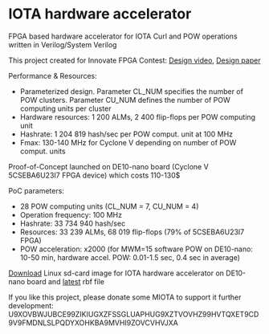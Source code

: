 # IOTA hardware accelerator
FPGA based hardware accelerator for IOTA Curl and POW operations written in Verilog/System Verilog

This project created for Innovate FPGA Contest:
[Design video](https://www.youtube.com/watch?v=JJRlwTJHBCg), 
[Design paper](http://www.innovatefpga.com/cgi-bin/innovate/teams.pl?Id=EM080)

Performance & Resources:
- Parameterized design. Parameter CL_NUM specifies the number of POW clusters. Parameter CU_NUM defines the number of POW computing units per cluster
- Hardware resources: 1 200 ALMs, 2 400 flip-flops per POW computing unit
- Hashrate: 1 204 819 hash/sec per POW comput. unit at 100 MHz
- Fmax: 130-140 MHz for Cyclone V depending on number of POW comput. units

Proof-of-Concept launched on DE10-nano board (Cyclone V 5CSEBA6U23I7 FPGA device) which costs 110-130$ 

PoC parameters:
- 28 POW computing units (CL_NUM = 7, CU_NUM = 4)
- Operation frequency: 100 MHz 
- Hashrate: 33 734 940 hash/sec
- Resources: 33 239 ALMs, 68 019 flip-flops (79% of 5CSEBA6U23I7 FPGA)
- POW acceleration: x2000 (for MWM=15 software POW on DE10-nano: 10-50 min, hardware accel. POW: 0.01-1.5 sec, 0.4 sec in average)

[Download](https://github.com/LampaLab/iota_fpga/releases/tag/v0.1) Linux sd-card image for IOTA hardware accelerator on DE10-nano board and [latest](https://github.com/LampaLab/iota_fpga/releases/tag/v0.3) rbf file

If you like this project, please donate some MIOTA to support it further development: U9XOVBWJUBCE99ZIKIUGXZFSSGLUAPHUG9XZTVOVHZ99HVTQXET9CD9V9FMDNLSLPQDYXOHKBA9MVHI9ZOVCVHVJXA
